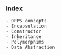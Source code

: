 ### Index ###
    - OPPS concepts
    - Encapsulation
    - Constructor
    - Inheritance
    - Polymorphims
    - Data Abstraction
    